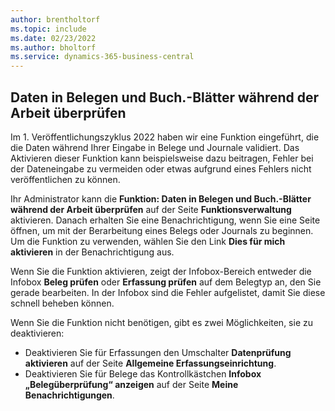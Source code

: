 ```yaml
---
author: brentholtorf
ms.topic: include
ms.date: 02/23/2022
ms.author: bholtorf
ms.service: dynamics-365-business-central
---
```

## Daten in Belegen und Buch.-Blätter während der Arbeit überprüfen

Im 1. Veröffentlichungszyklus 2022 haben wir eine Funktion eingeführt, die die Daten während Ihrer Eingabe in Belege und Journale validiert. Das Aktivieren dieser Funktion kann beispielsweise dazu beitragen, Fehler bei der Dateneingabe zu vermeiden oder etwas aufgrund eines Fehlers nicht veröffentlichen zu können. 

Ihr Administrator kann die **Funktion: Daten in Belegen und Buch.-Blätter während der Arbeit überprüfen** auf der Seite **Funktionsverwaltung** aktivieren. Danach erhalten Sie eine Benachrichtigung, wenn Sie eine Seite öffnen, um mit der Berarbeitung eines Belegs oder Journals zu beginnen. Um die Funktion zu verwenden, wählen Sie den Link **Dies für mich aktivieren** in der Benachrichtigung aus. 

Wenn Sie die Funktion aktivieren, zeigt der Infobox-Bereich entweder die Infobox **Beleg prüfen** oder **Erfassung prüfen** auf dem Belegtyp an, den Sie gerade bearbeiten. In der Infobox sind die Fehler aufgelistet, damit Sie diese schnell beheben können.

Wenn Sie die Funktion nicht benötigen, gibt es zwei Möglichkeiten, sie zu deaktivieren:

* Deaktivieren Sie für Erfassungen den Umschalter **Datenprüfung aktivieren** auf der Seite **Allgemeine Erfassungseinrichtung**.
* Deaktivieren Sie für Belege das Kontrollkästchen **Infobox „Belegüberprüfung“ anzeigen** auf der Seite **Meine Benachrichtigungen**.